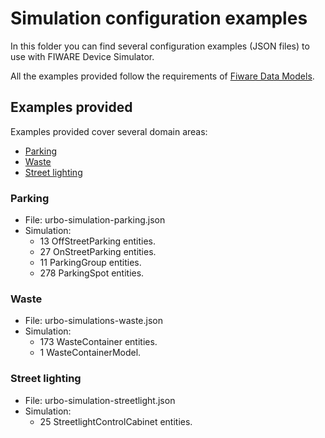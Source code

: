 # Simulation configuration examples
In this folder you can find several configuration examples (JSON files) to use with FIWARE Device Simulator.

All the examples provided follow the requirements of [Fiware Data Models](http://fiware-datamodels.readthedocs.io).

## Examples provided
Examples provided cover several domain areas:
- [Parking](#parking)
- [Waste](#waste)
- [Street lighting](#street-lighting)

### Parking
- File: urbo-simulation-parking.json
- Simulation:
  - 13 OffStreetParking entities.
  - 27 OnStreetParking entities.
  - 11 ParkingGroup entities.
  - 278 ParkingSpot entities.

### Waste
- File: urbo-simulations-waste.json
- Simulation:
  - 173 WasteContainer entities.
  - 1 WasteContainerModel.

### Street lighting
- File: urbo-simulation-streetlight.json
- Simulation:
  - 25 StreetlightControlCabinet entities.
